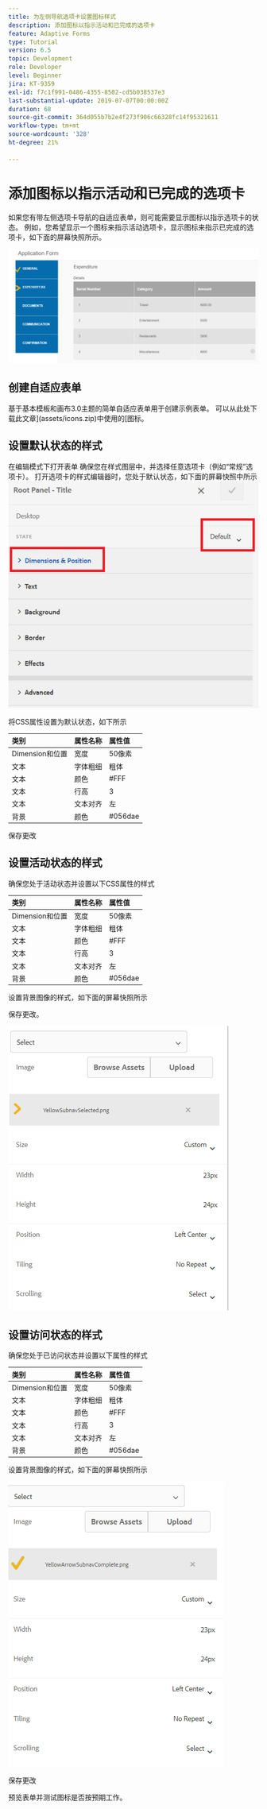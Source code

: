 ```yaml
---
title: 为左侧导航选项卡设置图标样式
description: 添加图标以指示活动和已完成的选项卡
feature: Adaptive Forms
type: Tutorial
version: 6.5
topic: Development
role: Developer
level: Beginner
jira: KT-9359
exl-id: f7c1f991-0486-4355-8502-cd5b038537e3
last-substantial-update: 2019-07-07T00:00:00Z
duration: 68
source-git-commit: 364d055b7b2e4f273f906c66328fc14f95321611
workflow-type: tm+mt
source-wordcount: '328'
ht-degree: 21%

---
```


# 添加图标以指示活动和已完成的选项卡

如果您有带左侧选项卡导航的自适应表单，则可能需要显示图标以指示选项卡的状态。 例如，您希望显示一个图标来指示活动选项卡，显示图标来指示已完成的选项卡，如下面的屏幕快照所示。

![工具栏间距](assets/active-completed.png)

## 创建自适应表单

基于基本模板和画布3.0主题的简单自适应表单用于创建示例表单。
可以从此处下载此文章](assets/icons.zip)中使用的[图标。


## 设置默认状态的样式

在编辑模式下打开表单
确保您在样式图层中，并选择任意选项卡（例如“常规”选项卡）。
打开选项卡的样式编辑器时，您处于默认状态，如下面的屏幕快照中所示
![导航选项卡](assets/navigation-tab.png)

将CSS属性设置为默认状态，如下所示

| 类别 | 属性名称 | 属性值 |
|:---|:---|:---|
| Dimension和位置 | 宽度 | 50像素 |
| 文本 | 字体粗细 | 粗体 |
| 文本 | 颜色 | #FFF |
| 文本 | 行高 | 3 |
| 文本 | 文本对齐 | 左 |
| 背景 | 颜色 | #056dae |

保存更改

## 设置活动状态的样式

确保您处于活动状态并设置以下CSS属性的样式

| 类别 | 属性名称 | 属性值 |
|:---|:---|:---|
| Dimension和位置 | 宽度 | 50像素 |
| 文本 | 字体粗细 | 粗体 |
| 文本 | 颜色 | #FFF |
| 文本 | 行高 | 3 |
| 文本 | 文本对齐 | 左 |
| 背景 | 颜色 | #056dae |

设置背景图像的样式，如下面的屏幕快照所示

保存更改。



![活动状态](assets/active-state.png)

## 设置访问状态的样式

确保您处于已访问状态并设置以下属性的样式

| 类别 | 属性名称 | 属性值 |
|:---|:---|:---|
| Dimension和位置 | 宽度 | 50像素 |
| 文本 | 字体粗细 | 粗体 |
| 文本 | 颜色 | #FFF |
| 文本 | 行高 | 3 |
| 文本 | 文本对齐 | 左 |
| 背景 | 颜色 | #056dae |

设置背景图像的样式，如下面的屏幕快照所示


![访问状态](assets/visited-state.png)

保存更改

预览表单并测试图标是否按预期工作。

